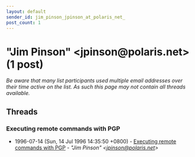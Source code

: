 ```yaml
---
layout: default
sender_id: jim_pinson_jpinson_at_polaris_net_
post_count: 1
---
```


# "Jim Pinson" <jpinson<span>@</span>polaris.net> (1 post)

_Be aware that many list participants used multiple email addresses over their time active on the list. As such this page may not contain all threads available._

## Threads

### Executing remote commands with PGP
+ 1996-07-14 (Sun, 14 Jul 1996 14:35:50 +0800) - [Executing remote commands with PGP](/archive/1996/07/0dfa27706c4f9a7d89db833d47c81ff5b4ac235f6851efd5f5dcc467dbf3b347) - _"Jim Pinson" \<jpinson@polaris.net\>_

